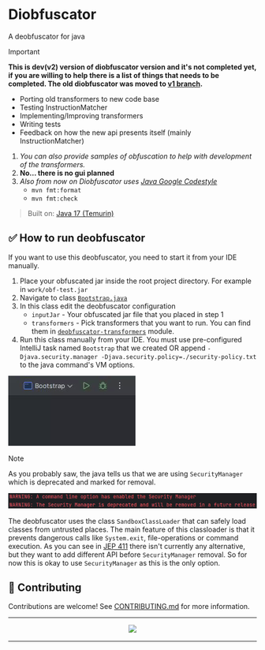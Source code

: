 # Diobfuscator
A deobfuscator for java

> [!IMPORTANT]
> **This is dev(v2) version of diobfuscator version and it's not completed yet, if you are willing to help there is a list of things that needs to be completed. The old diobfuscator was moved to [v1 branch](https://github.com/narumii/Deobfuscator/tree/v1).**<br>
> 
> - Porting old transformers to new code base
> - Testing InstructionMatcher
> - Implementing/Improving transformers
> - Writing tests
> - Feedback on how the new api presents itself (mainly InstructionMatcher)
>   <br>
> 
> 1. *You can also provide samples of obfuscation to help with development of the transformers.*
> 2. **No... there is no gui planned**
> 3. _Also from now on Diobfuscator uses [Java Google Codestyle](https://github.com/google/styleguide/blob/gh-pages/intellij-java-google-style.xml)_
>    - `mvn fmt:format`
>    - `mvn fmt:check`

> Built on: [Java 17 (Temurin)](https://adoptium.net/temurin/releases/?version=17)

## ✅ How to run deobfuscator
If you want to use this deobfuscator, you need to start it from your IDE manually.

1. Place your obfuscated jar inside the root project directory. For example in `work/obf-test.jar`
2. Navigate to class [`Bootstrap.java`](./deobfuscator-impl/src/test/java/Bootstrap.java)
3. In this class edit the deobfuscator configuration
    - `inputJar` - Your obfuscated jar file that you placed in step 1
    - `transformers` - Pick transformers that you want to run. You can find them in [`deobfuscator-transformers`](./deobfuscator-transformers) module.
4. Run this class manually from your IDE. You must use pre-configured IntelliJ task named `Bootstrap` that we created OR append `-Djava.security.manager -Djava.security.policy=./security-policy.txt` to the java command's VM options.

![tak](./assets/run-deobfuscator.gif)

> [!NOTE]
> As you probably saw, the java tells us that we are using `SecurityManager` which is deprecated and marked for removal.
> 
> ![placek](./assets/securitymanager-deprecated.png)
> 
> The deobfuscator uses the class `SandboxClassLoader` that can safely load classes from untrusted places. The main feature of this classloader is that it prevents dangerous calls like `System.exit`, file-operations or command execution. As you can see in [JEP 411](https://openjdk.org/jeps/411) there isn't currently any alternative, but they want to add different API before `SecurityManager` removal. So for now this is okay to use `SecurityManager` as this is the only option.

## 🔧 Contributing
Contributions are welcome! See [CONTRIBUTING.md](./CONTRIBUTING.md) for more information.

---

<p align="center">
     <a href="https://discord.gg/tRU27KtPAZ"><img src="https://discordapp.com/api/guilds/900083350314811432/widget.png?style=banner2"/></a>
</p>

---

